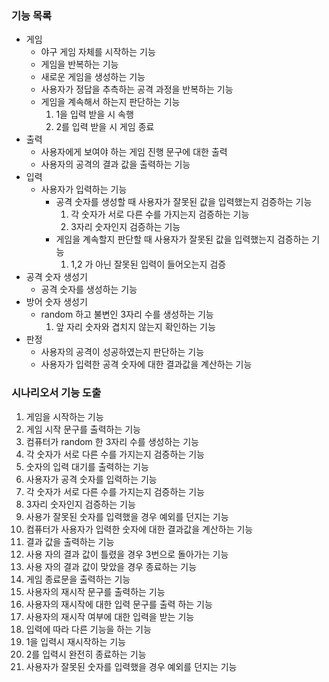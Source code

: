 ### 기능 목록 
- 게임
  - 야구 게임 자체를 시작하는 기능 
  - 게임을 반복하는 기능
  - 새로운 게임을 생성하는 기능 
  - 사용자가 정답을 추측하는 공격 과정을 반복하는 기능  
  - 게임을 계속해서 하는지 판단하는 기능 
    1. 1을 입력 받을 시 속행
    2. 2를 입력 받을 시 게임 종료 
- 출력 
  - 사용자에게 보여야 하는 게임 진행 문구에 대한 출력
  - 사용자의 공격의 결과 값을 출력하는 기능
- 입력
  - 사용자가 입력하는 기능
    - 공격 숫자를 생성할 때 사용자가 잘못된 값을 입력했는지 검증하는 기능
      1. 각 숫자가 서로 다른 수를 가지는지 검증하는 기능
      2. 3자리 숫자인지 검증하는 기능
    - 게임을 계속할지 판단할 때 사용자가 잘못된 값을 입력했는지 검증하는 기능  
      1. 1,2 가 아닌 잘못된 입력이 들어오는지 검증 
- 공격 숫자 생성기
  - 공격 숫자를 생성하는 기능 
- 방어 숫자  생성기 
  - random 하고 불변인 3자리 수를 생성하는 기능
     1. 앞 자리 숫자와 겹치지 않는지 확인하는 기능
- 판정
  - 사용자의 공격이 성공하였는지 판단하는 기능
  - 사용자가 입력한 공격 숫자에 대한 결과값을 계산하는 기능

### 시나리오서 기능 도출
1. 게임을 시작하는 기능
2. 게임 시작 문구를 출력하는 기능
3. 컴퓨터가 random 한 3자리 수를 생성하는 기능
  1. 각 숫자가 서로 다른 수를 가지는지 검증하는 기능
4. 숫자의 입력 대기를 출력하는 기능
5. 사용자가 공격 숫자를 입력하는 기능
  1. 각 숫자가 서로 다른 수를 가지는지 검증하는 기능
  2. 3자리 숫자인지 검증하는 기능
6. 사용가 잘못된 숫자를 입력했을 경우 예외를 던지는 기능
7. 컴퓨터가 사용자가 입력한 숫자에 대한 결과값을 계산하는 기능
8. 결과 값을 출력하는 기능
9. 사용 자의 결과 값이 틀렸을 경우 3번으로 돌아가는 기능
10. 사용 자의 결과 값이 맞았을 경우 종료하는 기능
  1. 게임 종료문을 출력하는 기능
11. 사용자의 재시작 문구를 출력하는 기능
12. 사용자의 재시작에 대한 입력 문구를 출력 하는 기능
13. 사용자의 재시작 여부에 대한 입력을 받는 기능
14. 입력에 따라 다른 기능을 하는 기능
  1. 1을 입력시 재시작하는 기능
  2. 2를 입력시 완전히 종료하는 기능
  3. 사용자가 잘못된 숫자를 입력했을 경우 예외를 던지는 기능